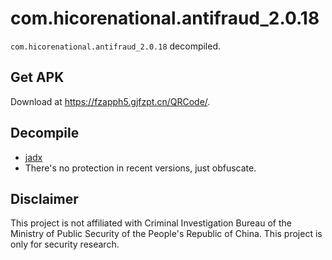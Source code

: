 # com.hicorenational.antifraud_2.0.18

`com.hicorenational.antifraud_2.0.18` decompiled.

## Get APK

Download at <https://fzapph5.gjfzpt.cn/QRCode/>.

## Decompile

-   [jadx](https://github.com/skylot/jadx)
-   There's no protection in recent versions, just obfuscate.

## Disclaimer

This project is not affiliated with Criminal Investigation Bureau of the Ministry of Public Security of the People's Republic of China. This project is only for security research.
